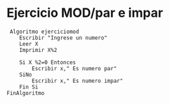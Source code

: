 # Ejercicio MOD/par e impar
```
 Algoritmo ejerciciomod
	Escribir "Ingrese un numero"
	Leer X
	Imprimir X%2
	
	Si X %2=0 Entonces
		Escribir x," Es numero par"
	SiNo
		Escribir x," Es numero impar"
	Fin Si
FinAlgoritmo
```
